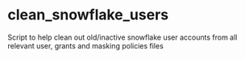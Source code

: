 # clean_snowflake_users
Script to help clean out old/inactive snowflake user accounts from all relevant user, grants and masking policies files

